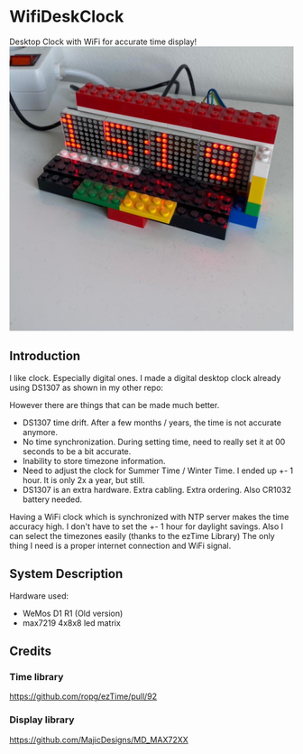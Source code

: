 # WifiDeskClock
Desktop Clock with WiFi for accurate time display!
![clock](https://github.com/seryafarma/WifiDeskClock/blob/master/wifideskclock.jpg?raw=true)

## Introduction
I like clock. Especially digital ones. I made a digital desktop clock already using DS1307 as shown in my other repo:

However there are things that can be made much better.
- DS1307 time drift. After a few months / years, the time is not accurate anymore.
- No time synchronization. During setting time, need to really set it at 00 seconds to be a bit accurate.
- Inability to store timezone information.
- Need to adjust the clock for Summer Time / Winter Time. I ended up +- 1 hour. It is only 2x a year, but still.
- DS1307 is an extra hardware. Extra cabling. Extra ordering. Also CR1032 battery needed.

Having a WiFi clock which is synchronized with NTP server makes the time accuracy high. 
I don't have to set the +- 1 hour for daylight savings. 
Also I can select the timezones easily (thanks to the ezTime Library)
The only thing I need is a proper internet connection and WiFi signal.

## System Description
Hardware used:
* WeMos D1 R1 (Old version)
* max7219 4x8x8 led matrix

## Credits
### Time library
https://github.com/ropg/ezTime/pull/92

### Display library
https://github.com/MajicDesigns/MD_MAX72XX